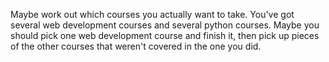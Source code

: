 Maybe work out which courses you actually want to take. You've got several web development courses and several python courses. Maybe you should pick one web development course and finish it, then pick up pieces of the other courses that weren't covered in the one you did. 